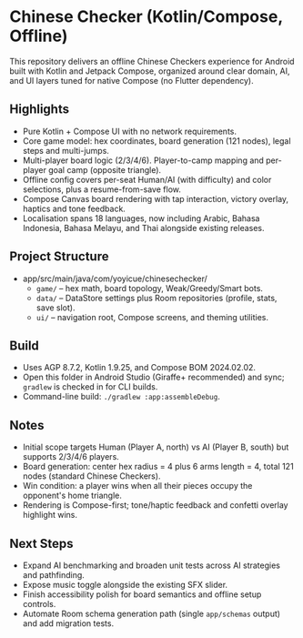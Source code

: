 # Chinese Checker (Kotlin/Compose, Offline)

This repository delivers an offline Chinese Checkers experience for Android built with Kotlin and Jetpack Compose, organized around clear domain, AI, and UI layers tuned for native Compose (no Flutter dependency).

## Highlights
- Pure Kotlin + Compose UI with no network requirements.
- Core game model: hex coordinates, board generation (121 nodes), legal steps and multi-jumps.
- Multi-player board logic (2/3/4/6). Player-to-camp mapping and per-player goal camp (opposite triangle).
- Offline config covers per-seat Human/AI (with difficulty) and color selections, plus a resume-from-save flow.
- Compose Canvas board rendering with tap interaction, victory overlay, haptics and tone feedback.
- Localisation spans 18 languages, now including Arabic, Bahasa Indonesia, Bahasa Melayu, and Thai alongside existing releases.

## Project Structure
- app/src/main/java/com/yoyicue/chinesechecker/
  - `game/` – hex math, board topology, Weak/Greedy/Smart bots.
  - `data/` – DataStore settings plus Room repositories (profile, stats, save slot).
  - `ui/` – navigation root, Compose screens, and theming utilities.

## Build
- Uses AGP 8.7.2, Kotlin 1.9.25, and Compose BOM 2024.02.02.
- Open this folder in Android Studio (Giraffe+ recommended) and sync; `gradlew` is checked in for CLI builds.
- Command-line build: `./gradlew :app:assembleDebug`.

## Notes
- Initial scope targets Human (Player A, north) vs AI (Player B, south) but supports 2/3/4/6 players.
- Board generation: center hex radius = 4 plus 6 arms length = 4, total 121 nodes (standard Chinese Checkers).
- Win condition: a player wins when all their pieces occupy the opponent's home triangle.
- Rendering is Compose-first; tone/haptic feedback and confetti overlay highlight wins.

## Next Steps
- Expand AI benchmarking and broaden unit tests across AI strategies and pathfinding.
- Expose music toggle alongside the existing SFX slider.
- Finish accessibility polish for board semantics and offline setup controls.
- Automate Room schema generation path (single `app/schemas` output) and add migration tests.
